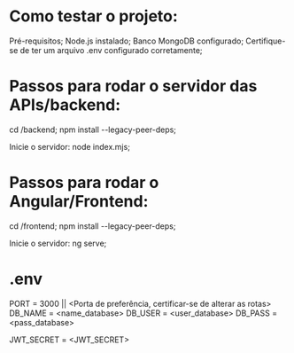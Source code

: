 # Como testar o projeto:

Pré-requisitos;
Node.js instalado;
Banco MongoDB configurado;
Certifique-se de ter um arquivo .env configurado corretamente;

# Passos para rodar o servidor das APIs/backend:

cd /backend;
npm install --legacy-peer-deps;

Inicie o servidor:
node index.mjs;

# Passos para rodar o Angular/Frontend:

cd /frontend;
npm install --legacy-peer-deps;

Inicie o servidor:
ng serve;

# .env
PORT = 3000 || <Porta de preferência, certificar-se de alterar as rotas>
DB_NAME = <name_database>
DB_USER = <user_database>
DB_PASS = <pass_database>

JWT_SECRET = <JWT_SECRET>
